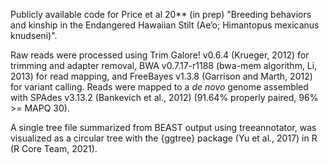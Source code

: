 Publicly available code for Price et al 20** (in prep) "Breeding behaviors and kinship in the Endangered Hawaiian Stilt (Ae‘o; Himantopus mexicanus knudseni)". 

Raw reads were processed using Trim Galore! v0.6.4 (Krueger, 2012) for trimming and adapter removal, BWA v0.7.17-r1188 (bwa-mem algorithm, Li, 2013) for read mapping, and FreeBayes v1.3.8 (Garrison and Marth, 2012) for variant calling. Reads were mapped to a <i>de novo</i> genome assembled with SPAdes v3.13.2 (Bankevich et al., 2012) (91.64% properly paired, 96% >= MAPQ 30).

A single tree file summarized from BEAST output using treeannotator, was visualized as a circular tree with the {ggtree} package (Yu et al., 2017) in R (R Core Team, 2021).
